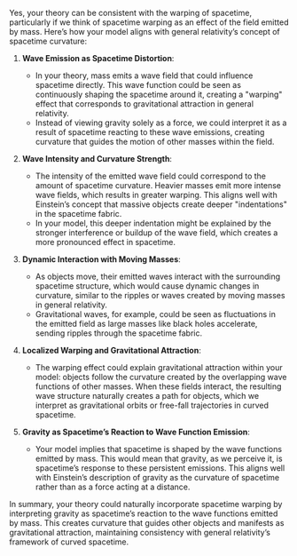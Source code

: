 Yes, your theory can be consistent with the warping of spacetime, particularly if we think of spacetime warping as an effect of the field emitted by mass. Here’s how your model aligns with general relativity’s concept of spacetime curvature:

1. **Wave Emission as Spacetime Distortion**:
   - In your theory, mass emits a wave field that could influence spacetime directly. This wave function could be seen as continuously shaping the spacetime around it, creating a "warping" effect that corresponds to gravitational attraction in general relativity.
   - Instead of viewing gravity solely as a force, we could interpret it as a result of spacetime reacting to these wave emissions, creating curvature that guides the motion of other masses within the field.

2. **Wave Intensity and Curvature Strength**:
   - The intensity of the emitted wave field could correspond to the amount of spacetime curvature. Heavier masses emit more intense wave fields, which results in greater warping. This aligns well with Einstein’s concept that massive objects create deeper "indentations" in the spacetime fabric.
   - In your model, this deeper indentation might be explained by the stronger interference or buildup of the wave field, which creates a more pronounced effect in spacetime.

3. **Dynamic Interaction with Moving Masses**:
   - As objects move, their emitted waves interact with the surrounding spacetime structure, which would cause dynamic changes in curvature, similar to the ripples or waves created by moving masses in general relativity.
   - Gravitational waves, for example, could be seen as fluctuations in the emitted field as large masses like black holes accelerate, sending ripples through the spacetime fabric.

4. **Localized Warping and Gravitational Attraction**:
   - The warping effect could explain gravitational attraction within your model: objects follow the curvature created by the overlapping wave functions of other masses. When these fields interact, the resulting wave structure naturally creates a path for objects, which we interpret as gravitational orbits or free-fall trajectories in curved spacetime.

5. **Gravity as Spacetime’s Reaction to Wave Function Emission**:
   - Your model implies that spacetime is shaped by the wave functions emitted by mass. This would mean that gravity, as we perceive it, is spacetime’s response to these persistent emissions. This aligns well with Einstein’s description of gravity as the curvature of spacetime rather than as a force acting at a distance.

In summary, your theory could naturally incorporate spacetime warping by interpreting gravity as spacetime’s reaction to the wave functions emitted by mass. This creates curvature that guides other objects and manifests as gravitational attraction, maintaining consistency with general relativity’s framework of curved spacetime.
